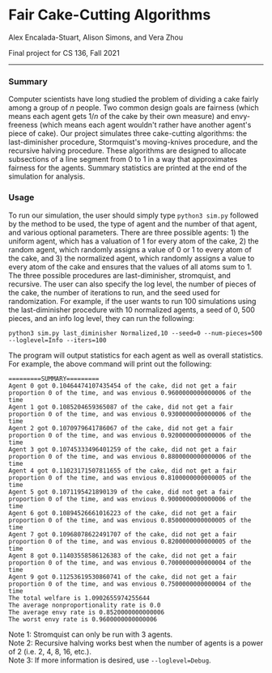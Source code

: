 # Fair Cake-Cutting Algorithms

Alex Encalada-Stuart, Alison Simons, and Vera Zhou

Final project for CS 136, Fall 2021

***

### Summary

Computer scientists have long studied the problem of dividing a cake fairly among a group of *n* people. Two common design goals are fairness (which means each agent gets 1/*n* of the cake by their own measure) and envy-freeness (which means each agent wouldn't rather have another agent's piece of cake). Our project simulates three cake-cutting algorithms: the last-diminisher procedure, Stormquist's moving-knives procedure, and the recursive halving procedure. These algorithms are designed to allocate subsections of a line segment from 0 to 1 in a way that approximates fairness for the agents. Summary statistics are printed at the end of the simulation for analysis.

### Usage

To run our simulation, the user should simply type `python3 sim.py` followed by the method to be used, the type of agent and the number of that agent, and various optional parameters. There are three possible agents: 1) the uniform agent, which has a valuation of 1 for every atom of the cake, 2) the random agent, which randomly assigns a value of 0 or 1 to every atom of the cake, and 3) the normalized agent, which randomly assigns a value to every atom of the cake and ensures that the values of all atoms sum to 1. The three possible procedures are last-diminisher, stromquist, and recursive. The user can also specify the log level, the number of pieces of the cake, the number of iterations to run, and the seed used for randomization. For example, if the user wants to run 100 simulations using the last-diminisher procedure with 10 normalized agents, a seed of 0, 500 pieces, and an info log level, they can run the following:
```
python3 sim.py last_diminisher Normalized,10 --seed=0 --num-pieces=500 --loglevel=Info --iters=100
```
The program will output statistics for each agent as well as overall statistics. For example, the above command will print out the following:
```
=========SUMMARY=========
Agent 0 got 0.10464474107435454 of the cake, did not get a fair proportion 0 of the time, and was envious 0.9600000000000006 of the time
Agent 1 got 0.1085204659365087 of the cake, did not get a fair proportion 0 of the time, and was envious 0.9300000000000006 of the time
Agent 2 got 0.1070979641786067 of the cake, did not get a fair proportion 0 of the time, and was envious 0.9200000000000006 of the time
Agent 3 got 0.10745333496401259 of the cake, did not get a fair proportion 0 of the time, and was envious 0.8800000000000006 of the time
Agent 4 got 0.11023171507811655 of the cake, did not get a fair proportion 0 of the time, and was envious 0.8100000000000005 of the time
Agent 5 got 0.1071195421890139 of the cake, did not get a fair proportion 0 of the time, and was envious 0.9000000000000006 of the time
Agent 6 got 0.10894526661016223 of the cake, did not get a fair proportion 0 of the time, and was envious 0.8500000000000005 of the time
Agent 7 got 0.10968078622491707 of the cake, did not get a fair proportion 0 of the time, and was envious 0.8200000000000005 of the time
Agent 8 got 0.11403558586126383 of the cake, did not get a fair proportion 0 of the time, and was envious 0.7000000000000004 of the time
Agent 9 got 0.11253619530860741 of the cake, did not get a fair proportion 0 of the time, and was envious 0.7500000000000004 of the time
The total welfare is 1.0902655974255644
The average nonproportionality rate is 0.0
The average envy rate is 0.8520000000000006
The worst envy rate is 0.9600000000000006
```
Note 1: Stromquist can only be run with 3 agents.\
Note 2: Recursive halving works best when the number of agents is a power of 2 (i.e. 2, 4, 8, 16, etc.).\
Note 3: If more information is desired, use `--loglevel=Debug`.

